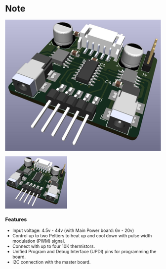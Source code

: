 # Note

![peltier slave 3D](/Prototype%20v1/assests/Peltier_slave.jpg)

<img src="/Prototype v1/assests/Peltier_slave.jpg" alt="peltier slave 3D" width="200"/>


### Features

- Input voltage: 4.5v - 44v (with Main Power board: 6v - 20v)
- Control up to two Peltiers to heat up and cool down with pulse width modulation (PWM) signal. 
- Connect with up to four 10K thermistors. 
- Unified Program and Debug Interface (UPDI) pins for programming the board. 
- I2C connection with the master board. 


